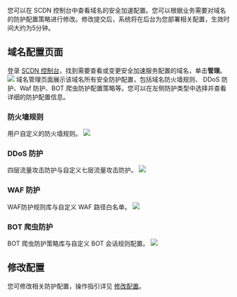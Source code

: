 您可以在 SCDN 控制台中查看域名的安全加速配置。您可以根据业务需要对域名的防护配置策略进行修改。修改提交后，系统将在后台为您部署相关配置，生效时间大约为5分钟。

## 域名配置页面

登录 [SCDN 控制台](https://console.cloud.tencent.com/cdn/scdn)，找到需要查看或变更安全加速服务配置的域名，单击**管理**。
![](https://main.qcloudimg.com/raw/694ce1023d0bc67622dbc882e93dccd4.jpg)
域名管理页面展示该域名所有安全防护配置，包括域名防火墙规则、 DDoS 防护、Waf 防护、BOT 爬虫防护配置策略等。您可以在左侧防护类型中选择并查看详细的防护配置信息。

### 防火墙规则
用户自定义的防火墙规则。
![](https://main.qcloudimg.com/raw/ef6678a4f3a538e3c15afb42c6247433.jpg)
 
### DDoS 防护

四层流量攻击防护与自定义七层流量攻击防护。
![](https://main.qcloudimg.com/raw/5b3c0a1b110c85e676e3113b2662c5ba.jpg)

### WAF 防护

WAF防护规则库与自定义 WAF 路径白名单。
![](https://main.qcloudimg.com/raw/9a83d66b63c2c557510889775aabd14d.jpg)

### BOT 爬虫防护

BOT 爬虫防护策略库与自定义 BOT 会话规则配置。
![](https://main.qcloudimg.com/raw/b771f5a1964689c95392d1f5c12f1d27.jpg)

## 修改配置

您可修改相关防护配置，操作指引详见 [修改配置](https://cloud.tencent.com/document/product/1226/62777)。

